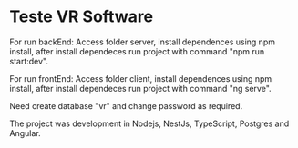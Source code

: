 # Teste VR Software
For run backEnd:
Access folder server, install dependences using npm install, after install dependeces run project with command "npm run start:dev".

For run frontEnd:
Access folder client, install dependences using npm install, after install dependeces run project with command "ng serve".

Need create database "vr" and change password as required.

The project was development in Nodejs, NestJs, TypeScript, Postgres and Angular.
